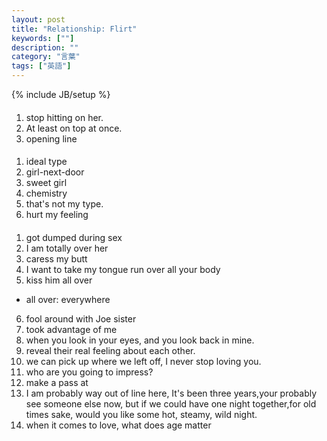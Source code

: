 ```yaml
---
layout: post
title: "Relationship: Flirt"
keywords: [""]
description: ""
category: "言葉"
tags: ["英語"]
---
```

{% include JB/setup %}

####
1. stop hitting on her.
2. At least on top at once.
3. opening line


####
1. ideal type
2. girl-next-door
3. sweet girl
4. chemistry
5. that's not my type.
6. hurt my feeling


####
1. got dumped during sex
2. I am totally over her
3. caress my butt
4. I want to take my tongue run over all your body
5. kiss him all over
- all over: everywhere
6. fool around with Joe sister
7. took advantage of me
8. when you look in your eyes, and you look back in mine. 
9. reveal their real feeling about each other.
1. we can pick up where we left off, I never stop loving you.
2. who are you going to impress?
3. make a pass at
4. I am probably way out of line here, It's been three years,your probably see
   someone else now, but if we could have one night together,for old times sake,
   would you like some hot, steamy, wild night.
5. when it comes to love, what does age matter


